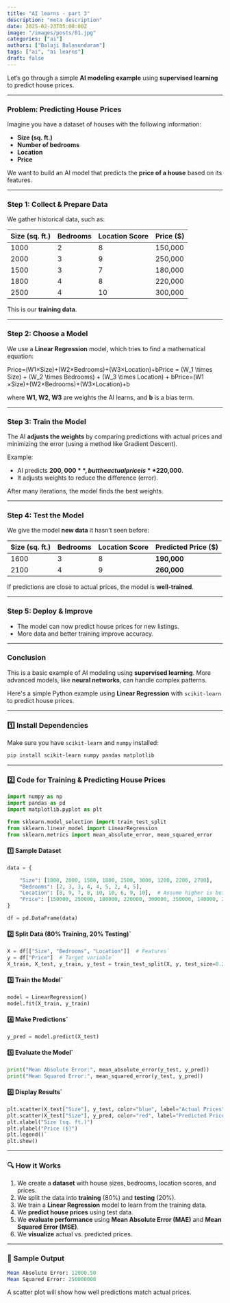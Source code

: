 ```yaml
---
title: "AI learns - part 3"
description: "meta description"
date: 2025-02-23T05:00:00Z
image: "/images/posts/01.jpg"
categories: ["ai"]
authors: ["Balaji Balasundaram"]
tags: ["ai", "ai learns"]
draft: false
---
```

Let’s go through a simple **AI modeling example** using **supervised learning** to predict house prices.

---

### **Problem: Predicting House Prices**

Imagine you have a dataset of houses with the following information:

* **Size (sq. ft.)**  
* **Number of bedrooms**  
* **Location**  
* **Price**

We want to build an AI model that predicts the **price of a house** based on its features.

---

### **Step 1: Collect & Prepare Data**

We gather historical data, such as:

| Size (sq. ft.) | Bedrooms | Location Score | Price ($) |
| ----- | ----- | ----- | ----- |
| 1000 | 2 | 8 | 150,000 |
| 2000 | 3 | 9 | 250,000 |
| 1500 | 3 | 7 | 180,000 |
| 1800 | 4 | 8 | 220,000 |
| 2500 | 4 | 10 | 300,000 |

This is our **training data**.

---

### **Step 2: Choose a Model**

We use a **Linear Regression** model, which tries to find a mathematical equation:

Price=(W1×Size)+(W2×Bedrooms)+(W3×Location)+bPrice \= (W\_1 \\times Size) \+ (W\_2 \\times Bedrooms) \+ (W\_3 \\times Location) \+ bPrice=(W1​×Size)+(W2​×Bedrooms)+(W3​×Location)+b

where **W1, W2, W3** are weights the AI learns, and **b** is a bias term.

---

### **Step 3: Train the Model**

The AI **adjusts the weights** by comparing predictions with actual prices and minimizing the error (using a method like Gradient Descent).

Example:

* AI predicts **$200,000**, but the actual price is **$220,000**.  
* It adjusts weights to reduce the difference (error).

After many iterations, the model finds the best weights.

---

### **Step 4: Test the Model**

We give the model **new data** it hasn’t seen before:

| Size (sq. ft.) | Bedrooms | Location Score | Predicted Price ($) |
| ----- | ----- | ----- | ----- |
| 1600 | 3 | 8 | **190,000** |
| 2100 | 4 | 9 | **260,000** |

If predictions are close to actual prices, the model is **well-trained**.

---

### **Step 5: Deploy & Improve**

* The model can now predict house prices for new listings.  
* More data and better training improve accuracy.

---

### **Conclusion**

This is a basic example of AI modeling using **supervised learning**. More advanced models, like **neural networks**, can handle complex patterns.


Here's a simple Python example using **Linear Regression** with `scikit-learn` to predict house prices.

---

### **1️⃣ Install Dependencies**

Make sure you have `scikit-learn` and `numpy` installed:

```bash
pip install scikit-learn numpy pandas matplotlib
```

---

### **2️⃣ Code for Training & Predicting House Prices**

```python
import numpy as np
import pandas as pd
import matplotlib.pyplot as plt

from sklearn.model_selection import train_test_split
from sklearn.linear_model import LinearRegression
from sklearn.metrics import mean_absolute_error, mean_squared_error
```

#### 1️⃣ Sample Dataset

```python
data = {

    "Size": [1000, 2000, 1500, 1800, 2500, 3000, 1200, 2200, 2700],
    "Bedrooms": [2, 3, 3, 4, 4, 5, 2, 4, 5],
    "Location": [8, 9, 7, 8, 10, 10, 6, 9, 10],  # Assume higher is better
    "Price": [150000, 250000, 180000, 220000, 300000, 350000, 140000, 280000, 320000]
}

df = pd.DataFrame(data)
```

#### 2️⃣ Split Data (80% Training, 20% Testing)`

```python
X = df[["Size", "Bedrooms", "Location"]]  # Features`
y = df["Price"]  # Target variable`
X_train, X_test, y_train, y_test = train_test_split(X, y, test_size=0.2, random_state=42)`
```
#### 3️⃣ Train the Model`

```python
model = LinearRegression()
model.fit(X_train, y_train)
```

#### 4️⃣ Make Predictions`

```python
y_pred = model.predict(X_test)
```

#### 5️⃣ Evaluate the Model`
```python
print("Mean Absolute Error:", mean_absolute_error(y_test, y_pred))
print("Mean Squared Error:", mean_squared_error(y_test, y_pred))
```

#### 6️⃣ Display Results`

```python
plt.scatter(X_test["Size"], y_test, color="blue", label="Actual Prices")
plt.scatter(X_test["Size"], y_pred, color="red", label="Predicted Prices")
plt.xlabel("Size (sq. ft.)")
plt.ylabel("Price ($)")
plt.legend()`
plt.show()
```
---

### **🔍 How it Works**

1. We create a **dataset** with house sizes, bedrooms, location scores, and prices.  
2. We split the data into **training** (80%) and **testing** (20%).  
3. We train a **Linear Regression** model to learn from the training data.  
4. We **predict house prices** using test data.  
5. We **evaluate performance** using **Mean Absolute Error (MAE)** and **Mean Squared Error (MSE)**.  
6. We **visualize** actual vs. predicted prices.

---

### **📌 Sample Output**

```mathematica
Mean Absolute Error: 12000.50
Mean Squared Error: 250000000
```

A scatter plot will show how well predictions match actual prices.